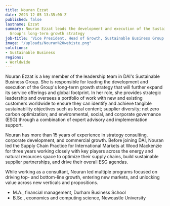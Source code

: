 ```yaml
---
title: Nouran Ezzat
date: 2023-12-05 13:35:00 Z
published: false
lastname: Ezzat
summary: Nouran Ezzat leads the development and execution of the Sustainable Business
  Group's long-term growth strategy
job-title: 'Vice President, Head of Growth, Sustainable Business Group '
image: "/uploads/Nouran%20webiste.png"
solutions:
- Sustainable Business
regions:
- Worldwide
---
```


Nouran Ezzat is a key member of the leadership team in DAI's Sustainable Business Group. She is responsible for leading the development and execution of the Group's long-term growth strategy that will further expand its service offerings and global footprint. In her role, she provides strategic leadership and oversees a portfolio of work with new and existing customers worldwide to ensure they can identify and achieve tangible sustainability objectives such as local content; supplier diversity; net zero carbon optimization; and environmental, social, and corporate governance (ESG) through a combination of expert advisory and implementation support.   
 
Nouran has more than 15 years of experience in strategy consulting, corporate development, and commercial growth. Before joining DAI, Nouran led the Supply Chain Practice for International Markets at Wood Mackenzie for three years working closely with key players across the energy and natural resources space to optimize their supply chains, build sustainable supplier partnerships, and drive their overall ESG agendas.
 
While working as a consultant, Nouran led multiple programs focused on driving top- and bottom-line growth, entering new markets, and unlocking value across new verticals and propositions.
 
* M.A., financial management, Durham Business School
* B.Sc., economics and computing science, Newcastle University